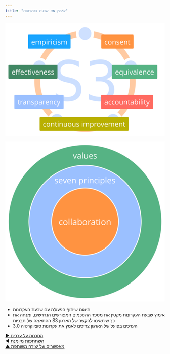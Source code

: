 ```yaml
---
title: "לאמץ את שבעת העקרונות"
---
```



![inline,fit](img/framework/s3-principles-plain.png)


![right,fit](img/collaboration-values/values-7principles.png)


- תיאום שיתוף הפעולה עם שבעת העקרונות
- אימוץ שבעת העקרונות מקטין את מספר ההסכמים המפורשים הנדרשים, ומנחה את ההתאמה של תבניות S3 כך שיתאימו להקשר של הארגון
- הערכים בפועל של הארגון צריכים לאמץ את עקרונות סוציוקרטיה 3.0

[&#9654; הסכמה על ערכים](agree-on-values.html)<br/>[&#9664; השתתפות מיומנת](artful-participation.html)<br/>[&#9650; מאפשרים של יצירה משותפת](enablers-of-co-creation.html)

